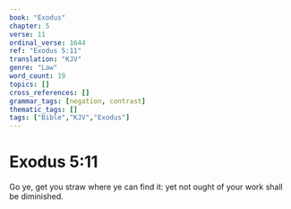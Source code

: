 ```yaml
---
book: "Exodus"
chapter: 5
verse: 11
ordinal_verse: 1644
ref: "Exodus 5:11"
translation: "KJV"
genre: "Law"
word_count: 19
topics: []
cross_references: []
grammar_tags: [negation, contrast]
thematic_tags: []
tags: ["Bible","KJV","Exodus"]
---
```


# Exodus 5:11

Go ye, get you straw where ye can find it: yet not ought of your work shall be diminished.
